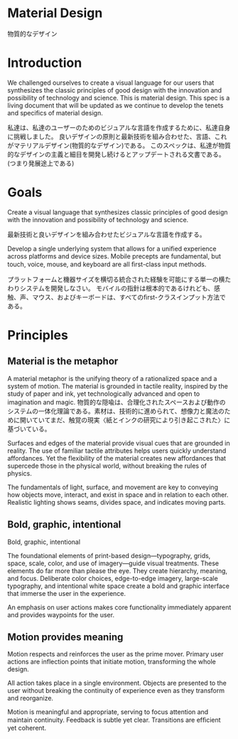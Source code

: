 # Material Design
物質的なデザイン

# Introduction

We challenged ourselves to create a visual language for our users that synthesizes the classic principles of good design with the innovation and possibility of technology and science.
This is material design.
This spec is a living document that will be updated as we continue to develop the tenets and specifics of material design.

私達は、私達のユーザーのためのビジュアルな言語を作成するために、私達自身に挑戦しました。
良いデザインの原則と最新技術を組み合わせた、言語、これがマテリアルデザイン(物質的なデザイン)である。
このスペックは、私達が物質的なデザインの主義と細目を開発し続けるとアップデートされる文書である。
(つまり発展途上である)

# Goals
Create a visual language that synthesizes classic principles of good design with the innovation and possibility of technology and science.

最新技術と良いデザインを組み合わせたビジュアルな言語を作成する。

Develop a single underlying system that allows for a unified experience across platforms and device sizes. Mobile precepts are fundamental, but touch, voice, mouse, and keyboard are all ﬁrst-class input methods.

プラットフォームと機器サイズを横切る統合された経験を可能にする単一の横たわりシステムを開発しなさい。
モバイルの指針は根本的であるけれども、感触、声、マウス、およびキーボードは、すべてのﬁrst-クラスインプット方法である。


# Principles

## Material is the metaphor
A material metaphor is the unifying theory of a rationalized space and a system of motion.
The material is grounded in tactile reality, inspired by the study of paper and ink, yet technologically advanced and open to imagination and magic.
物質的な隠喩は、合理化されたスペースおよび動作のシステムの一体化理論である。素材は、技術的に進められて、想像力と魔法のために開いていてまだ、触覚の現実〈紙とインクの研究により引き起こされた〉に基づいている。

Surfaces and edges of the material provide visual cues that are grounded in reality.
The use of familiar tactile attributes helps users quickly understand affordances.
Yet the flexibility of the material creates new affordances that supercede those in the physical world, without breaking the rules of physics.

The fundamentals of light, surface, and movement are key to conveying how objects move, interact, and exist in space and in relation to each other.
Realistic lighting shows seams, divides space, and indicates moving parts.


## Bold, graphic, intentional
Bold, graphic, intentional

The foundational elements of print-based design—typography, grids, space, scale, color, and use of imagery—guide visual treatments. These elements do far more than please the eye. They create hierarchy, meaning, and focus. Deliberate color choices, edge-to-edge imagery, large-scale typography, and intentional white space create a bold and graphic interface that immerse the user in the experience.

An emphasis on user actions makes core functionality immediately apparent and provides waypoints for the user.

## Motion provides meaning
Motion respects and reinforces the user as the prime mover. Primary user actions are inflection points that initiate motion, transforming the whole design.

All action takes place in a single environment. Objects are presented to the user without breaking the continuity of experience even as they transform and reorganize.

Motion is meaningful and appropriate, serving to focus attention and maintain continuity. Feedback is subtle yet clear. Transitions are efﬁcient yet coherent.
